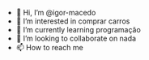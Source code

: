 - 👋 Hi, I’m @igor-macedo
- 👀 I’m interested in  comprar carros
- 🌱 I’m currently learning programação
- 💞️ I’m looking to collaborate on nada
- 📫 How to reach me 

<!---
igor-macedo/igor-macedo is a ✨ special ✨ repository because its `README.md` (this file) appears on your GitHub profile.
You can click the Preview link to take a look at your changes.
--->
